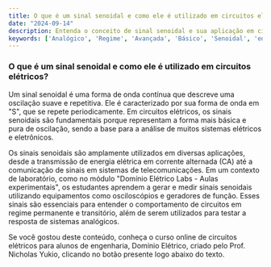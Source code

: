 ```yaml
---
title: O que é um sinal senoidal e como ele é utilizado em circuitos elétricos?
date: "2024-09-14"
description: Entenda o conceito de sinal senoidal e sua aplicação em circuitos elétricos.
keywords: ['Analógico', 'Regime', 'Avançada', 'Básico', 'Senoidal', 'equipamento', 'Conceito']
---
```


### O que é um sinal senoidal e como ele é utilizado em circuitos elétricos?

Um sinal senoidal é uma forma de onda contínua que descreve uma oscilação suave e repetitiva. Ele é caracterizado por sua forma de onda em "S", que se repete periodicamente. Em circuitos elétricos, os sinais senoidais são fundamentais porque representam a forma mais básica e pura de oscilação, sendo a base para a análise de muitos sistemas elétricos e eletrônicos.

Os sinais senoidais são amplamente utilizados em diversas aplicações, desde a transmissão de energia elétrica em corrente alternada (CA) até a comunicação de sinais em sistemas de telecomunicações. Em um contexto de laboratório, como no módulo "Domínio Elétrico Labs - Aulas experimentais", os estudantes aprendem a gerar e medir sinais senoidais utilizando equipamentos como osciloscópios e geradores de função. Esses sinais são essenciais para entender o comportamento de circuitos em regime permanente e transitório, além de serem utilizados para testar a resposta de sistemas analógicos.

Se você gostou deste conteúdo, conheça o curso online de circuitos elétricos para alunos de engenharia, Domínio Elétrico, criado pelo Prof. Nicholas Yukio, clicando no botão presente logo abaixo do texto.